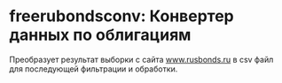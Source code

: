 # freerubondsconv: Конвертер данных по облигациям

Преобразует результат выборки с сайта www.rusbonds.ru в csv файл для последующей фильтрации и обработки.
